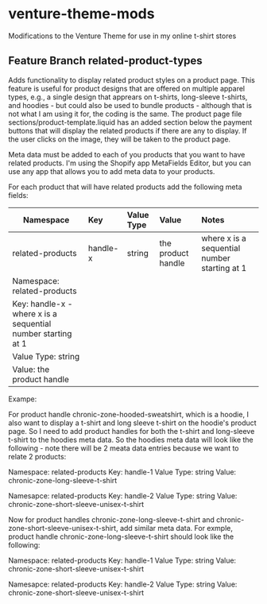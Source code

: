 # venture-theme-mods
Modifications to the Venture Theme for use in my online t-shirt stores

## Feature Branch **related-product-types**

Adds functionality to display related product styles on a product page.  This feature is useful for product designs that are offered on multiple apparel types, e.g., a single design that apprears on t-shirts, long-sleeve t-shirts, and hoodies - but could also be used to bundle products - although that is not what I am using it for, the coding is the same. The product page file sections/product-template.liquid has an added section below the payment buttons that will display the related products if there are any to display. If the user clicks on the image, they will be taken to the product page.

Meta data must be added to each of you products that you want to have related products. I'm using the Shopify app MetaFields Editor, but you can use any app that allows you to add meta data to your products.

For each product that will have related products add the following meta fields:

| Namespace        | Key             | Value Type | Value                  | Notes                                       |
|------------------|:----------------|:-----------|:-----------------------|:--------------------------------------------|
| related-products | handle-x        | string     | the product handle     | where x is a sequential number starting at 1|
|Namespace:    related-products
|Key:          handle-x - where x is a sequential number starting at 1
|Value Type:   string
|Value:        the product handle

Exampe:

For product handle chronic-zone-hooded-sweatshirt, which is a hoodie, I also want to display a t-shirt and long sleeve t-shirt on the hoodie's product page. So I need to add product handles for both the t-shirt and long-sleeve t-shirt to the hoodies meta data. So the hoodies meta data will look like the following - note there will be 2 meata data entries because we want to relate 2 products:

Namespace:    related-products
Key:          handle-1
Value Type:   string
Value:        chronic-zone-long-sleeve-t-shirt

Namesapce:    related-products
Key:          handle-2
Value Type:   string
Value:        chronic-zone-short-sleeve-unisex-t-shirt

Now for product handles chronic-zone-long-sleeve-t-shirt and chronic-zone-short-sleeve-unisex-t-shirt, add similar meta data. For exmple, product handle chronic-zone-long-sleeve-t-shirt should look like the following:

Namespace:    related-products
Key:          handle-1
Value Type:   string
Value:        chronic-zone-short-sleeve-unisex-t-shirt

Namesapce:    related-products
Key:          handle-2
Value Type:   string
Value:        chronic-zone-short-sleeve-unisex-t-shirt


